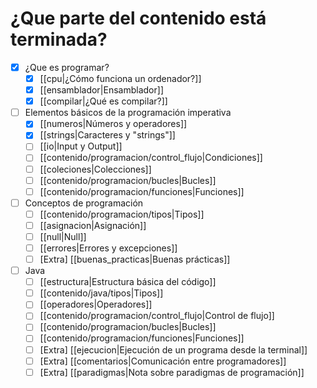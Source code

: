 # ¿Que parte del contenido está terminada?


- [x] ¿Que es programar?
	- [x] [[cpu|¿Cómo funciona un ordenador?]]
	- [x] [[ensamblador|Ensamblador]]
	- [x] [[compilar|¿Qué es compilar?]]
	
- [ ] Elementos básicos de la programación imperativa
	- [x] [[numeros|Números y operadores]]
	- [x] [[strings|Caracteres y "strings"]]
	- [ ] [[io|Input y Output]]
	- [ ] [[contenido/programacion/control_flujo|Condiciones]]
	- [ ] [[coleciones|Colecciones]]
	- [ ] [[contenido/programacion/bucles|Bucles]]
	- [ ] [[contenido/programacion/funciones|Funciones]]

- [ ] Conceptos de programación
	- [ ] [[contenido/programacion/tipos|Tipos]]
	- [ ] [[asignacion|Asignación]]
	- [ ] [[null|Null]]
	- [ ] [[errores|Errores y excepciones]]
	- [ ] \[Extra\] [[buenas_practicas|Buenas prácticas]]

- [ ] Java
	- [ ] [[estructura|Estructura básica del código]]
	- [ ] [[contenido/java/tipos|Tipos]]
	- [ ] [[operadores|Operadores]]
	- [ ] [[contenido/programacion/control_flujo|Control de flujo]]
	- [ ] [[contenido/programacion/bucles|Bucles]]
	- [ ] [[contenido/programacion/funciones|Funciones]]
	- [ ] \[Extra\] [[ejecucion|Ejecución de un programa desde la terminal]]
	- [ ] \[Extra\] [[comentarios|Comunicación entre programadores]]
	- [ ] \[Extra\] [[paradigmas|Nota sobre paradigmas de programación]]